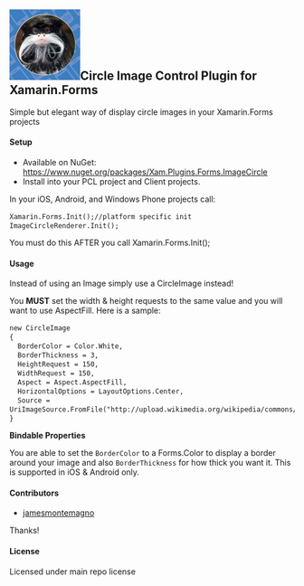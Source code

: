 ## ![](Common/circle_image_icon.png)Circle Image Control Plugin for Xamarin.Forms

Simple but elegant way of display circle images in your Xamarin.Forms projects

#### Setup
* Available on NuGet: https://www.nuget.org/packages/Xam.Plugins.Forms.ImageCircle
* Install into your PCL project and Client projects.

In your iOS, Android, and Windows Phone projects call:

```
Xamarin.Forms.Init();//platform specific init
ImageCircleRenderer.Init();
```

You must do this AFTER you call Xamarin.Forms.Init();

#### Usage
Instead of using an Image simply use a CircleImage instead!

You **MUST** set the width & height requests to the same value and you will want to use AspectFill. Here is a sample:
```
new CircleImage
{
  BorderColor = Color.White,
  BorderThickness = 3,
  HeightRequest = 150,
  WidthRequest = 150,
  Aspect = Aspect.AspectFill,
  HorizontalOptions = LayoutOptions.Center,
  Source = UriImageSource.FromFile("http://upload.wikimedia.org/wikipedia/commons/5/55/Tamarin_portrait.JPG")
}
```

**Bindable Properties**

You are able to set the ```BorderColor``` to a Forms.Color to display a border around your image and also ```BorderThickness``` for how thick you want it. This is supported in iOS & Android only.




#### Contributors
* [jamesmontemagno](https://github.com/jamesmontemagno)

Thanks!

#### License
Licensed under main repo license

